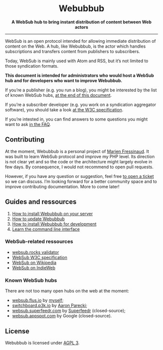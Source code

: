 <h1 align="center">Webubbub</h1>

<p align="center">
    <strong>A WebSub hub to bring instant distribution of content between Web actors</strong>
</p>

---

WebSub is an open protocol intended for allowing immediate distribution of
content on the Web. A hub, like Webubbub, is the actor which handles
subscriptions and transfers content from publishers to subscribers.

Today, WebSub is mainly used with Atom and <abbr>RSS</abbr>, but it’s not
limited to those syndication formats.

**This document is intended for administrators who would host a WebSub hub and
for developers who want to improve Webubbub.**

If you’re a publisher (e.g. you run a blog), you might be interested by the
list of known WebSub hubs, [at the end of this document](#known-websub-hubs).

If you’re a subscriber developer (e.g. you work on a syndication aggregator
software), you should take a look [at the <abbr>W3C</abbr> specification](https://www.w3.org/TR/websub/).

If you’re intested in, you can find answers to some questions you might want to
ask [in the <abbr>FAQ</abbr>](docs/faq.md).

## Contributing

At the moment, Webubbub is a personal project of [Marien Fressinaud](https://marienfressinaud.fr/).
It was built to learn WebSub protocol and improve my PHP level. Its direction
is not clear yet and so the code or the architecture might largely evolve in
few days. By consequence, I would not recommend to open pull requests.

However, if you have any question or suggestion, feel free [to open a
ticket](https://github.com/flusio/Webubbub/issues/new) so we can discuss. I’m
looking forward for a better community space and to improve contributing
documentation. More to come later!

## Guides and ressources

1. [How to install Webubbub on your server](docs/production-install.md)
2. [How to update Webubbub](docs/production-update.md)
3. [How to install Webubbub for development](docs/development-install.md)
4. [Learn the command line interface](docs/cli.md)

### WebSub-related ressources

- [websub.rocks validator](https://websub.rocks/)
- [WebSub W3C specification](https://www.w3.org/TR/websub/)
- [WebSub on Wikipedia](https://en.wikipedia.org/wiki/WebSub)
- [WebSub on IndieWeb](https://indieweb.org/WebSub)

### Known WebSub hubs

There are not too many open hubs on the web at the moment:

- [websub.flus.io](https://websub.flus.io/) by [myself](https://flus.fr);
- [switchboard.p3k.io](https://switchboard.p3k.io/) by [Aaron Parecki](https://aaronparecki.com/);
- [websub.superfeedr.com](https://websub.superfeedr.com/) by [Superfeedr](https://superfeedr.com/) (closed-source);
- [websub.appspot.com](https://websub.appspot.com/) by Google (closed-source).

## License

Webubbub is licensed under [AGPL 3](./LICENSE.txt).

